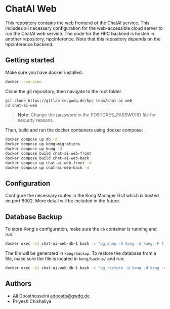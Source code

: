 # ChatAI Web

This repository contains the web frontend of the ChatAI service. This includes all necessary configuration for the web-accessible cloud server to run the ChatAI web service. The code for the HPC backend is hosted in another repository, hpcinference. Note that this repository depends on the hpcinference backend.

## Getting started

Make sure you have docker installed.

```bash
docker --version
```

Clone the git repository, then navigate to the root folder.

```bash
git clone https://gitlab-ce.gwdg.de/hpc-team/chat-ai-web
cd chat-ai-web
```

> **Note**: Change the password in the POSTGRES_PASSWORD file for security reasons.

Then, build and run the docker containers using docker compose:

```bash
docker compose up db -d
docker compose up kong-migrations
docker compose up kong -d
docker compose build chat-ai-web-front
docker compose build chat-ai-web-back
docker compose up chat-ai-web-front -d
docker compose up chat-ai-web-back -d
```

## Configuration

Configure the necessary routes in the Kong Manager GUI which is hosted on port 8002. More detail will be included in the future.

## Database Backup

To store Kong's configuration, make sure the `db` container is running and run:

```bash
docker exec -it chat-ai-web-db-1 bash -c "pg_dump -U kong -d kong -F t > /backup/<db_filename>.tar"
```

The file will be generated in `kong/backup`. To restore the database from a file, make sure the file is located in `kong/backup/` and run:

```bash
docker exec -it chat-ai-web-db-1 bash -c "pg_restore -U kong -d kong -c -W -v /backup/<db_filename>.tar"
```

## Authors
- Ali Doosthosseini <adoosth@gwdg.de>
- Priyesh Chikhaliya
